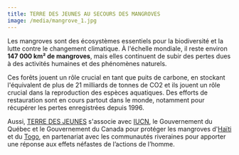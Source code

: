```yaml
---
title: TERRE DES JEUNES AU SECOURS DES MANGROVES
image: /media/mangrove_1.jpg
---
```

Les mangroves sont des écosystèmes essentiels pour la biodiversité et la lutte contre le changement climatique. À l'échelle mondiale, il reste environ **147 000 km² de mangroves**, mais elles continuent de subir des pertes dues à des activités humaines et des phénomènes naturels. 


Ces forêts jouent un rôle crucial en tant que puits de carbone, en stockant l'équivalent de plus de 21 milliards de tonnes de CO2 et ils jouent un rôle crucial dans la reproduction des espèces aquatiques. 
Des efforts de restauration sont en cours partout dans le monde, notamment pour récupérer les pertes enregistrées depuis 1996.


Aussi, [TERRE DES JEUNES](https://beta.terredesjeunes.org/) s'associe avec [IUCN](https://www.bioenergiehaiti.org/sites/bioenergiehaiti.org/files/iucn-beh-report-04-infrastructure-linked-to-restoration_final.pdf), le Gouvernement du Québec et le Gouvernement du Canada pour protéger les mangroves d'[Haïti](https://www.bioenergiehaiti.org/mangroves/) et du [Togo](<"C:\Users\User\OneDrive\Documents\DOSSIER COM TDJ\DOSSIER COM TDJ\togo-projet-mangrove-bet-2025[2].pdf">), en partenariat avec les communautés riveraines pour apporter une réponse aux effets néfastes de l’actions de l’homme.